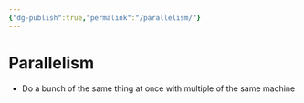 ```yaml
---
{"dg-publish":true,"permalink":"/parallelism/"}
---
```


# Parallelism
- Do a bunch of the same thing at once with multiple of the same machine